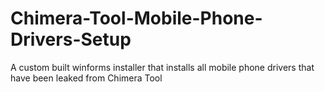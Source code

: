 # Chimera-Tool-Mobile-Phone-Drivers-Setup
A custom built winforms installer that installs all mobile phone drivers that have been leaked from Chimera Tool
